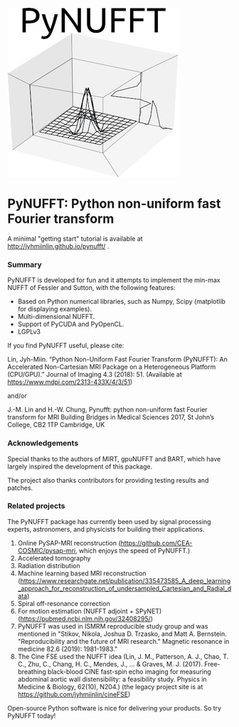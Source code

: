 ![](g5738.jpeg)
# PyNUFFT: Python non-uniform fast Fourier transform

A minimal "getting start" tutorial is available at http://jyhmiinlin.github.io/pynufft/ .
 
### Summary

PyNUFFT is developed for fun and it attempts to implement the min-max NUFFT of Fessler and Sutton, with the following features:

- Based on Python numerical libraries, such as Numpy, Scipy (matplotlib for displaying examples).
- Multi-dimensional NUFFT.
- Support of PyCUDA and PyOpenCL. 
- LGPLv3

If you find PyNUFFT useful, please cite:

Lin, Jyh-Miin. “Python Non-Uniform Fast Fourier Transform (PyNUFFT): An Accelerated Non-Cartesian MRI Package on a Heterogeneous Platform (CPU/GPU).” Journal of Imaging 4.3 (2018): 51. (Available at https://www.mdpi.com/2313-433X/4/3/51)

and/or

J.-M. Lin and H.-W. Chung, Pynufft: python non-uniform fast Fourier transform for MRI Building Bridges in Medical Sciences 2017, St John’s College, CB2 1TP Cambridge, UK

### Acknowledgements

Special thanks to the authors of MIRT, gpuNUFFT and BART, which have largely inspired the development of this package. 

The project also thanks contributors for providing testing results and patches. 

### Related projects

The PyNUFFT package has currently been used by signal processing experts, astronomers, and physicists for building their applications. 

1. Online PySAP-MRI reconstruction (https://github.com/CEA-COSMIC/pysap-mri, which enjoys the speed of PyNUFFT.) 
2. Accelerated tomography
3. Radiation distribution 
4. Machine learning based MRI reconstruction (https://www.researchgate.net/publication/335473585_A_deep_learning_approach_for_reconstruction_of_undersampled_Cartesian_and_Radial_data)
5. Spiral off-resonance correction
6. For motion estimation (NUFFT adjoint + SPyNET) (https://pubmed.ncbi.nlm.nih.gov/32408295/)
7. PyNUFFT was used in ISMRM reproducible study group and was mentioned in "Stikov, Nikola, Joshua D. Trzasko, and Matt A. Bernstein. "Reproducibility and the future of MRI research." Magnetic resonance in medicine 82.6 (2019): 1981-1983."
8. The Cine FSE used the NUFFT idea (Lin, J. M., Patterson, A. J., Chao, T. C., Zhu, C., Chang, H. C., Mendes, J., ... & Graves, M. J. (2017). Free-breathing black-blood CINE fast-spin echo imaging for measuring abdominal aortic wall distensibility: a feasibility study. Physics in Medicine & Biology, 62(10), N204.) (the legacy project site is at https://github.com/jyhmiinlin/cineFSE) 

Open-source Python software is nice for delivering your products. So try PyNUFFT today!

